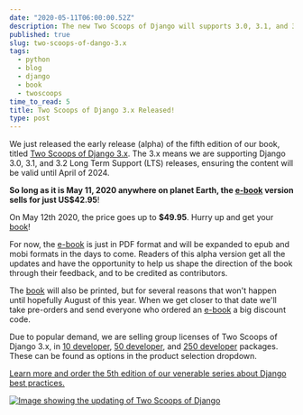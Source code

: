 ```yaml
---
date: "2020-05-11T06:00:00.52Z"
description: The new Two Scoops of Django will supports 3.0, 3.1, and 3.2.
published: true
slug: two-scoops-of-dango-3.x
tags:
  - python
  - blog
  - django
  - book
  - twoscoops
time_to_read: 5
title: Two Scoops of Django 3.x Released!
type: post
---
```


We just released the early release (alpha) of the fifth edition of our book, titled [Two Scoops of Django 3.x](https://www.feldroy.com/collections/two-scoops-press/products/two-scoops-of-django-3-x). The 3.x means we are supporting Django 3.0, 3.1, and 3.2 Long Term Support (LTS) releases, ensuring the content will be valid until April of 2024.

**So long as it is May 11, 2020 anywhere on planet Earth, the [e-book](https://www.feldroy.com/collections/two-scoops-press/products/two-scoops-of-django-3-x) version sells for just US$42.95**!

On May 12th 2020, the price goes up to **$49.95**. Hurry up and get your [book](https://www.feldroy.com/collections/two-scoops-press/products/two-scoops-of-django-3-x)!

For now, the [e-book](https://www.feldroy.com/collections/two-scoops-press/products/two-scoops-of-django-3-x) is just in PDF format and will be expanded to epub and mobi formats in the days to come. Readers of this alpha version get all the updates and have the opportunity to help us shape the direction of the book through their feedback, and to be credited as contributors.

The [book](https://www.feldroy.com/collections/two-scoops-press/products/two-scoops-of-django-3-x) will also be printed, but for several reasons that won't happen until hopefully August of this year. When we get closer to that date we'll take pre-orders and send everyone who ordered an [e-book](https://www.feldroy.com/collections/two-scoops-press/products/two-scoops-of-django-3-x) a big discount code.

Due to popular demand, we are selling group licenses of Two Scoops of Django 3.x, in [10 developer](https://www.feldroy.com/collections/two-scoops-press/products/two-scoops-of-django-3-x?variant=31920402432087), [50 developer](https://www.feldroy.com/collections/two-scoops-press/products/two-scoops-of-django-3-x?variant=31920413737047), and [250 developer](https://www.feldroy.com/collections/two-scoops-press/products/two-scoops-of-django-3-x?variant=31932839297111) packages. These can be found as options in the product selection dropdown.

[Learn more and order the 5th edition of our venerable series about Django best practices.](https://www.feldroy.com/products/two-scoops-of-django-3-x)

[![Image showing the updating of Two Scoops of Django](images/TSD3-Preview-Cartoon_540x.jpg)](https://www.feldroy.com/products/two-scoops-of-django-3-x)
